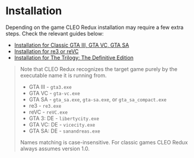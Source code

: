 # Installation

Depending on the game CLEO Redux installation may require a few extra steps. Check the relevant guides below:

- [Installation for Classic GTA III, GTA VC, GTA SA](./installation-classic-games.md)
- [Installation for re3 or reVC](./installation-re3-revc.md)
- [Installation for The Trilogy: The Definitive Edition](./installation-definitive-edition.md)

> Note that CLEO Redux recognizes the target game purely by the executable name it is running from. 
>
> * GTA III - `gta3.exe`
> * GTA VC - `gta-vc.exe`
> * GTA SA - `gta_sa.exe`, `gta-sa.exe`, or `gta_sa_compact.exe`
> * re3 - `re3.exe`
> * reVC - `reVC.exe`
> * GTA 3: DE - `libertycity.exe`
> * GTA VC: DE - `vicecity.exe`
> * GTA SA: DE - `sanandreas.exe`
>
> Names matching is case-insensitive. For classic games CLEO Redux always assumes version 1.0. 
